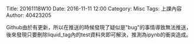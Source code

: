 Title: 20161118W10
Date: 2016-11-11 12:00
Category: Misc
Tags: 上課內容
Author: 40423205
<!-- PELICAN_END_SUMMARY -->
<p> Github由於有更新，所以在推送的時候發現了疑似是"bug"的事情導致無法推送，後來發現只要刪除liquid_tag內的test資料夾即可解決，推測為ipynb的衝突造成。</p>
